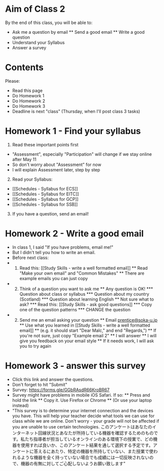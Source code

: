 # Aim of Class 2
By the end of this class, you will be able to:
* Ask me a question by email
** Send a good email
** Write a good question
* Understand your Syllabus
* Answer a survey

# Contents
Please:
* Read this page 
* Do Homework 1
* Do Homework 2 
* Do Homework 3
* Deadline is next "class" (Thursday, when I'll post class 3 tasks)

# Homework 1 - Find your syllabus
1) Read these important points first
* "Assessment", especially "Participation" will change if we stay online after May 11
* So <green>don't worry</green> about "Assessment" for now
* I will explain Assessment later, step by step
2) Read your Syllabus:
* [[Schedules - Syllabus for ECS]]
* [[Schedules - Syllabus for EITC]]
* [[Schedules - Syllabus for GCP]]
* [[Schedules - Syllabus for SSB]]
3) If you have a question, send an email!


# Homework 2 - Write a good email
* In class 1, I said "If you have problems, email me!"
* But I didn't tell you how to write an email.
* Before next class:
* 1) Read this: [[Study Skills - write a well formatted email]]
** Read "Make your own email" and "Common Mistakes"
** There are example emails you can just copy
* 2) Think of a question you want to ask me
** Any question is OK!
*** Question about class or syllabus
*** Question about my country (Scotland)
*** Question about learning English 
** Not sure what to ask? 
*** Read this: [[Study Skills - ask good questions]]
*** Copy one of the question patterns
*** CHANGE the question
* 2) Send me an email asking your question
** Email prentice@soka-u.jp 
** Use what you learned in [[Study Skills - write a well formatted email]]
** (e.g. it should start "Dear Malc," and end "Regards,")
** If you're not sure, just copy "Example email 2" 
** I will answer 
** I will give you feedback on your email style 
** If it needs work, I will ask you to try again

# Homework 3 - answer this survey
* Click this link and answer the questions. 
* Don't forget to hit "Submit"
* Survey: https://forms.gle/GGbRAsdR66KroBR67
* Survey might have problems in mobile iOS Safari. If so:
** Press and hold the link
** Copy it. Use Firefox or Chrome
** (Or use your laptop instead)
* "This survey is to determine your internet connection and the devices you have. This will help your teacher decide what tools we can use for class while we are online. Don't worry - your grade will not be affected if you are unable to use certain technologies. このアンケートはあなたのインターネット回線状況とあなたが所持している機器を確認するためのものです。私たち指導者が担当しているオンラインのある環境下の授業で、どの機器を使用すれば良いか、このアンケート結果を通して選択する予定です。アンケートに答えるにあたり、特定の機器を所持していない、また授業で使われるような機器を全く持っていない場合でも成績には一切反映されないので、機器の有無に対してご心配しないようお願い致します"

